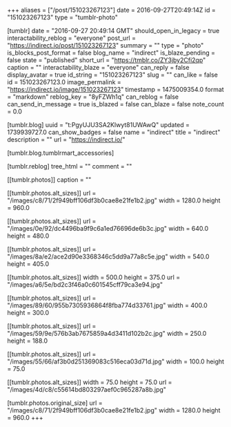 +++
aliases = ["/post/151023267123"]
date = 2016-09-27T20:49:14Z
id = "151023267123"
type = "tumblr-photo"

[tumblr]
date = "2016-09-27 20:49:14 GMT"
should_open_in_legacy = true
interactability_reblog = "everyone"
post_url = "https://indirect.io/post/151023267123"
summary = ""
type = "photo"
is_blocks_post_format = false
blog_name = "indirect"
is_blaze_pending = false
state = "published"
short_url = "https://tmblr.co/ZY3jby2Cfi2qp"
caption = ""
interactability_blaze = "everyone"
can_reply = false
display_avatar = true
id_string = "151023267123"
slug = ""
can_like = false
id = 151023267123.0
image_permalink = "https://indirect.io/image/151023267123"
timestamp = 1475009354.0
format = "markdown"
reblog_key = "8yFZWh1q"
can_reblog = false
can_send_in_message = true
is_blazed = false
can_blaze = false
note_count = 0.0

[tumblr.blog]
uuid = "t:PgyUJU3SA2Klwyt81UWAwQ"
updated = 1739939727.0
can_show_badges = false
name = "indirect"
title = "indirect"
description = ""
url = "https://indirect.io/"

[tumblr.blog.tumblrmart_accessories]

[tumblr.reblog]
tree_html = ""
comment = ""

[[tumblr.photos]]
caption = ""

[[tumblr.photos.alt_sizes]]
url = "/images/c8/71/2f949bff106df3b0cae8e21fe1b2.jpg"
width = 1280.0
height = 960.0

[[tumblr.photos.alt_sizes]]
url = "/images/0e/92/dc4496ba9f9c6a1ed76696de6b3c.jpg"
width = 640.0
height = 480.0

[[tumblr.photos.alt_sizes]]
url = "/images/8a/e2/ace2d90e3368346c5dd9a77a8c5e.jpg"
width = 540.0
height = 405.0

[[tumblr.photos.alt_sizes]]
width = 500.0
height = 375.0
url = "/images/a6/5e/bd2c3f46a0c601545cff79ca3e94.jpg"

[[tumblr.photos.alt_sizes]]
url = "/images/89/60/955b7305936864f8fba774d33761.jpg"
width = 400.0
height = 300.0

[[tumblr.photos.alt_sizes]]
url = "/images/59/9e/576b3ab7675859a4d3411d102b2c.jpg"
width = 250.0
height = 188.0

[[tumblr.photos.alt_sizes]]
url = "/images/55/66/af3b0d251369083c516eca03d71d.jpg"
width = 100.0
height = 75.0

[[tumblr.photos.alt_sizes]]
width = 75.0
height = 75.0
url = "/images/4d/c8/c55614bd803297aef0c965287a8b.jpg"

[tumblr.photos.original_size]
url = "/images/c8/71/2f949bff106df3b0cae8e21fe1b2.jpg"
width = 1280.0
height = 960.0
+++

